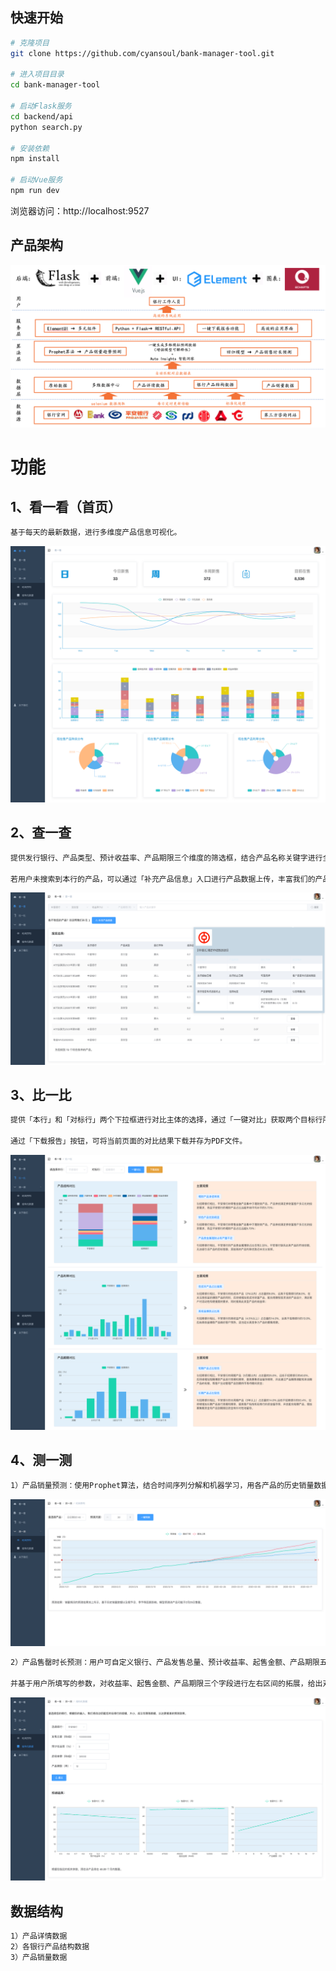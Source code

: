 ## 快速开始
``` bash
# 克隆项目
git clone https://github.com/cyansoul/bank-manager-tool.git

# 进入项目目录
cd bank-manager-tool

# 启动Flask服务
cd backend/api
python search.py

# 安装依赖
npm install

# 启动Vue服务
npm run dev
```

浏览器访问：http://localhost:9527

## 产品架构
![产品架构](/src/assets/images/structure.png)

# 功能

## 1、看一看（首页）

``` bash
基于每天的最新数据，进行多维度产品信息可视化。
```

![看一看](/screenshots/dashboard.png)

## 2、查一查

``` bash
提供发行银行、产品类型、预计收益率、产品期限三个维度的筛选框，结合产品名称关键字进行全库搜索，系统会返回全部符合筛选条件的产品列表，点击「查看」按钮可以获取产品更多维度的信息。

若用户未搜索到本行的产品，可以通过「补充产品信息」入口进行产品数据上传，丰富我们的产品数据库。
```

![查一查](/screenshots/search.png)


## 3、比一比

``` bash
提供「本行」和「对标行」两个下拉框进行对比主体的选择，通过「一键对比」获取两个目标行所发售的产品情况对比，包括产品结构、产品利率、产品期限三个维度。并对应不同维度的对比图，自动生成具有业务指导意义的智能洞察结果。

通过「下载报告」按钮，可将当前页面的对比结果下载并存为PDF文件。
```

![比一比](/screenshots/comparison.png)

## 4、测一测

``` bash
1）产品销量预测：使用Prophet算法，结合时间序列分解和机器学习，用各产品的历史销量数据作为训练集，给出未来的销量趋势预测曲线，并提供置信上限和置信下限作为参考。
```

![比一比](/screenshots/ts_pred.png)

``` bash
2）产品售罄时长预测：用户可自定义银行、产品发售总量、预计收益率、起售金额、产品期限五个参数，一键获取预测结果。

并基于用户所填写的参数，对收益率、起售金额、产品期限三个字段进行左右区间的拓展，给出对应的预测值曲线，增强参数的可解释性。
```

![比一比](/screenshots/struct_pred.png)


## 数据结构

``` bash
1）产品详情数据
2）各银行产品结构数据
3）产品销量数据
```
